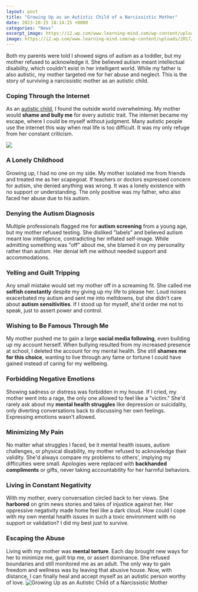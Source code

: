```yaml
---
layout: post
title: "Growing Up as an Autistic Child of a Narcissistic Mother"
date: 2023-10-25 18:14:25 +0000
categories: "News"
excerpt_image: https://i2.wp.com/www.learning-mind.com/wp-content/uploads/2017/04/narcissistic-mother.jpg?resize=844,562&amp;ssl=1
image: https://i2.wp.com/www.learning-mind.com/wp-content/uploads/2017/04/narcissistic-mother.jpg?resize=844,562&amp;ssl=1
---
```


Both my parents were told I showed signs of autism as a toddler, but my mother refused to acknowledge it. She believed autism meant intellectual disability, which couldn't exist in her intelligent world. While my father is also autistic, my mother targeted me for her abuse and neglect. This is the story of surviving a narcissistic mother as an autistic child.
### Coping Through the Internet  
As an [autistic child](https://fistore.mysenprints.com/collection/agrawal), I found the outside world overwhelming. My mother would **shame and bully me** for every autistic trait. The internet became my escape, where I could be myself without judgment. Many autistic people use the internet this way when real life is too difficult. It was my only refuge from her constant criticism. 

![](https://www.verywellhealth.com/thmb/EMeGADEfz-b-XZTJhuvSPhYFo5k=/1500x0/filters:no_upscale():max_bytes(150000):strip_icc()/narcissistic-parent-5213058_final-c433ea54c9314586b072b53c66c6c924.jpg)
### A Lonely Childhood 
Growing up, I had no one on my side. My mother isolated me from friends and treated me as her scapegoat. If teachers or doctors expressed concern for autism, she denied anything was wrong. It was a lonely existence with no support or understanding. The only positive was my father, who also faced her abuse due to his autism.
### Denying the Autism Diagnosis
Multiple professionals flagged me for **autism screening** from a young age, but my mother refused testing. She disliked "labels" and believed autism meant low intelligence, contradicting her inflated self-image. While admitting something was "off" about me, she blamed it on my personality rather than autism. Her denial left me without needed support and accommodations.
### Yelling and Guilt Tripping 
Any small mistake would set my mother off in a screaming fit. She called me **selfish constantly** despite my giving up my life to please her. Loud noises exacerbated my autism and sent me into meltdowns, but she didn't care about **autism sensitivities**. If I stood up for myself, she'd order me not to speak, just to assert power and control. 
### Wishing to Be Famous Through Me  
My mother pushed me to gain a large **social media following**, even building up my account herself. When bullying resulted from my increased presence at school, I deleted the account for my mental health. She still **shames me for this choice**, wanting to live through any fame or fortune I could have gained instead of caring for my wellbeing.
### Forbidding Negative Emotions
Showing sadness or distress was forbidden in my house. If I cried, my mother went into a rage, the only one allowed to feel like a "victim." She'd rarely ask about my **mental health struggles** like depression or suicidality, only diverting conversations back to discussing her own feelings. Expressing emotions wasn't allowed.
### Minimizing My Pain 
No matter what struggles I faced, be it mental health issues, autism challenges, or physical disability, my mother refused to acknowledge their validity. She'd always compare my problems to others', implying my difficulties were small. Apologies were replaced with **backhanded compliments** or gifts, never taking accountability for her harmful behaviors. 
### Living in Constant Negativity
With my mother, every conversation circled back to her views. She **harbored** on grim news stories and tales of injustice against her. Her oppressive negativity made home feel like a dark cloud. How could I cope with my own mental health issues in such a toxic environment with no support or validation? I did my best just to survive.
### Escaping the Abuse
Living with my mother was **mental torture**. Each day brought new ways for her to minimize me, guilt trip me, or assert dominance. She refused boundaries and still monitored me as an adult. The only way to gain freedom and wellness was by leaving that abusive house. Now, with distance, I can finally heal and accept myself as an autistic person worthy of love.
![Growing Up as an Autistic Child of a Narcissistic Mother](https://i2.wp.com/www.learning-mind.com/wp-content/uploads/2017/04/narcissistic-mother.jpg?resize=844,562&amp;ssl=1)
